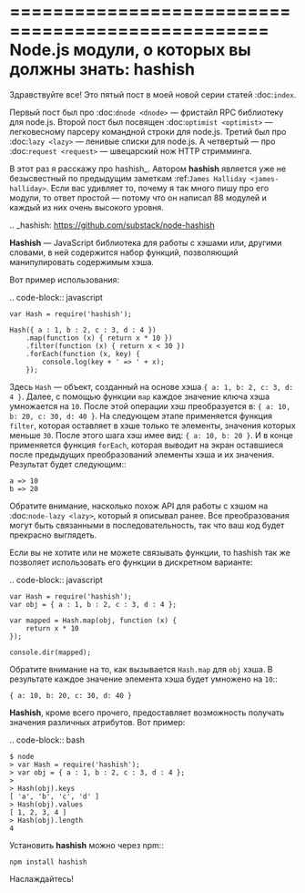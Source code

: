 ==================================================
Node.js модули, о которых вы должны знать: hashish
==================================================

Здравствуйте все! Это пятый пост в моей новой серии статей :doc:`index`.

Первый пост был про :doc:`dnode <dnode>` — фристайл RPC библиотеку для
node.js. Второй пост был посвящен :doc:`optimist <optimist>` — легковесному
парсеру командной строки для node.js. Третий был про :doc:`lazy <lazy>` —
ленивые списки для node.js. А четвертый — про :doc:`request <request>` —
швецарский нож HTTP стримминга.

В этот раз я расскажу про hashish_. Автором **hashish** является уже не
безысвестный по предыдущим заметкам :ref:`James Halliday <james-halliday>`.
Если вас удивляет то, почему я так много пишу про его модули, то ответ
простой — потому что он написал 88 модулей и каждый из них очень высокого
уровня.

.. _hashish: https://github.com/substack/node-hashish

**Hashish** — JavaScript библиотека для работы с хэшами или, другими словами,
в ней содержится набор функций, позволяющий манипулировать содержимым хэша.

Вот пример использования:

.. code-block:: javascript

    var Hash = require('hashish');

    Hash({ a : 1, b : 2, c : 3, d : 4 })
        .map(function (x) { return x * 10 })
        .filter(function (x) { return x < 30 })
        .forEach(function (x, key) {
            console.log(key + ' => ' + x);
        });

Здесь ``Hash`` — объект, созданный на основе хэша ``{ a: 1, b: 2, c: 3, d: 4 }``.
Далее, с помощью функции ``map`` каждое значение ключа хэша умножается на ``10``.
После этой операции хэш преобразуется в: ``{ a: 10, b: 20, c: 30, d: 40 }``.
На следующем этапе применяется функция ``filter``, которая оставляет в хэше
только те элементы, значения которых меньше ``30``. После этого шага хэш имее
вид: ``{ a: 10, b: 20 }``. И в конце применяется функция ``forEach``, которая
выводит на экран оставшиеся после предыдущих преобразований элементы хэша и
их значения. Результат будет следующим::

    a => 10
    b => 20

Обратите внимание, насколько похож API для работы с хэшом на
:doc:`node-lazy <lazy>`, который я описывал ранее. Все преобразования могут
быть связанными в последовательность, так что ваш код будет прекрасно
выглядеть.

Если вы не хотите или не можете связывать функции, то hashish так же позволяет
использовать его функции в дискретном варианте:

.. code-block:: javascript

    var Hash = require('hashish');
    var obj = { a : 1, b : 2, c : 3, d : 4 };

    var mapped = Hash.map(obj, function (x) {
        return x * 10
    });

    console.dir(mapped);

Обратите внимание на то, как вызывается ``Hash.map`` для ``obj`` хэша. В
результате каждое значение элемента хэша будет умножено на ``10``::

    { a: 10, b: 20, c: 30, d: 40 }

**Hashish**, кроме всего прочего, предоставляет возможность получать значения
различных атрибутов. Вот пример:

.. code-block:: bash

    $ node
    > var Hash = require('hashish');
    > var obj = { a : 1, b : 2, c : 3, d : 4 };
    >
    > Hash(obj).keys
    [ 'a', 'b', 'c', 'd' ]
    > Hash(obj).values
    [ 1, 2, 3, 4 ]
    > Hash(obj).length
    4

Установить **hashish** можно через npm::

    npm install hashish

Наслаждайтесь!
